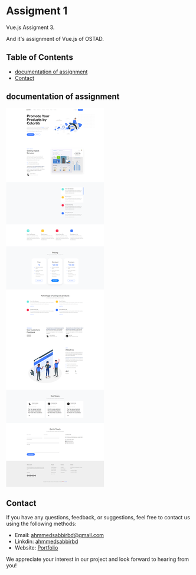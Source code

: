 # Assigment 1
<!-- [Live Link](https://bmi-calculator-ostad.netlify.app) -->

Vue.js Assigment 3.

And it's assignment of Vue.js of OSTAD.

<!-- ![wellcome project](https://raw.githubusercontent.com/ahmmedsabbirbd/shop-task/master/public/assets/documentation/wellcome.png) -->

## Table of Contents

- [documentation of assignment](#documentation-of-assignment)   
- [Contact](#contact)


## documentation of assignment
![wellcome project](https://raw.githubusercontent.com/ahmmedsabbirbd/vue.js-ostad-assignment/master/assignment-3/src/assets/welcome.png)



## Contact

If you have any questions, feedback, or suggestions, feel free to contact us using the following methods:

- Email: ahmmedsabbirbd@gmail.com
- Linkdin: [ahmmedsabbirbd](https://www.linkedin.com/in/ahmmedsabbirbd/)
- Website: [Portfolio](https://sabbir-me.netlify.app)

We appreciate your interest in our project and look forward to hearing from you!